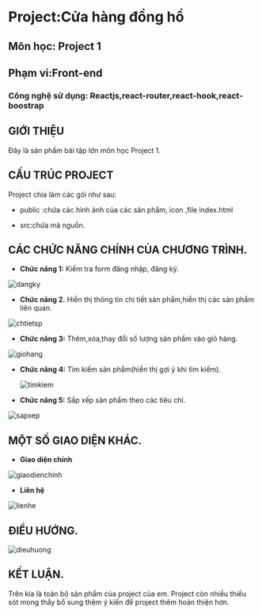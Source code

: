# Project:Cửa hàng đồng hồ

## Môn học: Project 1
## Phạm vi:Front-end
### Công nghệ sử dụng: Reactjs,react-router,react-hook,react-boostrap
## GIỚI THIỆU
Đây là sản phẩm bài tập lớn môn học Project 1.
## CẤU TRÚC PROJECT
Project chia làm các gói như sau:
  * public :chứa các hình ảnh của các sản phẩm, icon ,file index.html

  * src:chứa mã nguồn.
  
## CÁC CHỨC NĂNG CHÍNH CỦA CHƯƠNG TRÌNH.
* **Chức năng 1:** Kiểm tra form đăng nhập, đăng ký.

![dangky](https://github.com/tuyentran2222/project1_cuahangdongho/blob/master/ImageProject/dangky.png)

* **Chức năng 2.** Hiển thị thông tin chi tiết sản phẩm,hiển thị các sản phẩm liên quan.


 ![chtietsp](https://github.com/tuyentran2222/project1_cuahangdongho/blob/master/ImageProject/chitietsp.png)

* **Chức năng 3:** Thêm,xóa,thay đổi số lượng sản phẩm vào giỏ hàng.


 ![giohang](https://github.com/tuyentran2222/project1_cuahangdongho/blob/master/ImageProject/giohang.png)

* **Chức năng 4:** Tìm kiếm sản phẩm(hiển thị gợi ý khi tìm kiếm).

  ![timkiem](https://github.com/tuyentran2222/project1_cuahangdongho/blob/master/ImageProject/timkiem.png)
  
* **Chức năng 5:** Sắp xếp sản phẩm theo các tiêu chí.

 ![sapxep](https://github.com/tuyentran2222/project1_cuahangdongho/blob/master/ImageProject/sapxep.png)

## MỘT SỐ GIAO DIỆN KHÁC.
* **Giao diện chính**

 ![giaodienchinh](https://github.com/tuyentran2222/project1_cuahangdongho/blob/master/ImageProject/giaodienchinh.png)

* **Liên hệ** 

![lienhe](https://github.com/tuyentran2222/project1_cuahangdongho/blob/master/ImageProject/lienhe.png)

## ĐIỀU HƯỚNG.

![dieuhuong](https://github.com/tuyentran2222/project1_cuahangdongho/blob/master/ImageProject/dieuhuong.png)

## KẾT LUẬN.

Trên kia là toàn bộ sản phẩm của project của em.
Project còn nhiều thiếu sót mong thầy bổ sung thêm ý kiến để project thêm hoàn thiện hơn.




